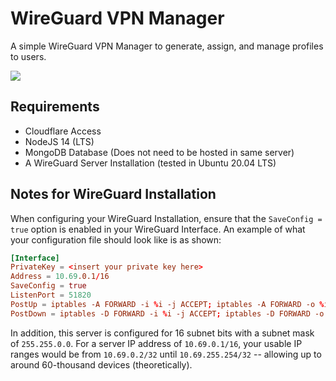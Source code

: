 # WireGuard VPN Manager

A simple WireGuard VPN Manager to generate, assign, and manage profiles to users.

<img src="https://github.com/dashboardlabs/wireguard-manager/blob/main/docs/img/screen.png?raw=true" /> 

## Requirements

- Cloudflare Access
- NodeJS 14 (LTS)
- MongoDB Database (Does not need to be hosted in same server)
- A WireGuard Server Installation (tested in Ubuntu 20.04 LTS)

## Notes for WireGuard Installation

When configuring your WireGuard Installation, ensure that the `SaveConfig = true` option is enabled in your WireGuard Interface. An example of what your configuration file should look like is as shown:

```conf
[Interface]
PrivateKey = <insert your private key here>
Address = 10.69.0.1/16
SaveConfig = true
ListenPort = 51820
PostUp = iptables -A FORWARD -i %i -j ACCEPT; iptables -A FORWARD -o %i -j ACCEPT; iptables -t nat -A POSTROUTING -o eth0 -j MASQUERADE
PostDown = iptables -D FORWARD -i %i -j ACCEPT; iptables -D FORWARD -o %i -j ACCEPT; iptables -t nat -D POSTROUTING -o eth0 -j MASQUERADE
```

In addition, this server is configured for 16 subnet bits with a subnet mask of `255.255.0.0`. For a server IP address of `10.69.0.1/16`, your usable IP ranges would be from `10.69.0.2/32` until `10.69.255.254/32` -- allowing up to around 60-thousand devices (theoretically).
